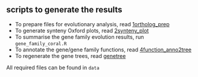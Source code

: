 ## scripts to generate the results
- To prepare files for evolutionary analysis, read [1ortholog_prep](https://github.com/xieyichun50/Myriapod-genomes/tree/main/script/1ortholog_prep)
- To generate synteny Oxford plots, read [2synteny_plot](https://github.com/xieyichun50/Myriapod-genomes/tree/main/script/2synteny_plot)
- To summarise the gene family evolution results, run `gene_family_coral.R`
- To annotate the gene/gene family functions, read [4function_anno2tree](https://github.com/xieyichun50/Myriapod-genomes/tree/main/script/4function_anno2tree)
- To regenerate the gene trees, read [genetree](https://github.com/xieyichun50/Myriapod-genomes/tree/main/script/genetree)

All required files can be found in `data`
